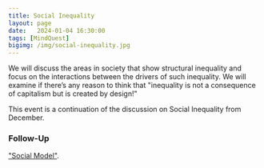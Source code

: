 ```yaml
---
title: Social Inequality
layout: page
date:   2024-01-04 16:30:00
tags: [MindQuest]
bigimg: /img/social-inequality.jpg
---
```


We will discuss the areas in society that show structural inequality and focus on the interactions between the drivers of such inequality. We will  examine if there’s any reason to think that "inequality is not a consequence of capitalism but is created by design!"

This event is a continuation of the discussion on Social Inequality from December.

### Follow-Up

["Social Model"](/assets/present/2024/2024-01-04/social-model.jpg).
